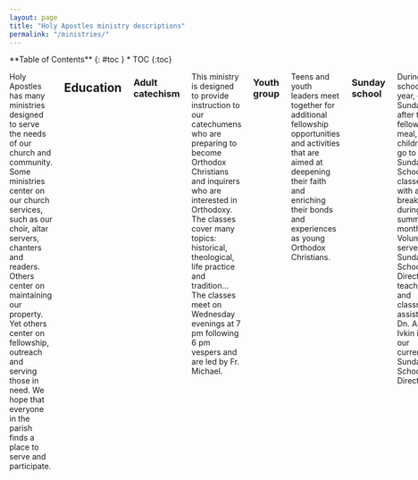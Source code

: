 ```yaml
---
layout: page
title: "Holy Apostles ministry descriptions"
permalink: "/ministries/"
---
```


<div class="row">

<div class="medium-4 medium-push-8 columns" markdown="1">
<div class="panel radius" markdown="1">
**Table of Contents**
{: #toc }
* TOC
{:toc}
</div>
</div><!-- /.medium-4.columns -->

<div class="medium-8 medium-pull-4 columns" markdown="1">


Holy Apostles has many ministries designed to serve the needs of our church and community. Some ministries center on our church services, such as our choir, altar servers, chanters and readers. Others center on maintaining our property. Yet others center on fellowship, outreach and serving those in need.  We hope that everyone in the parish finds a place to serve and participate.


## Education

### Adult catechism

This ministry is designed to provide instruction to our catechumens who are preparing to become Orthodox Christians and inquirers who are interested in Orthodoxy.  The classes cover many topics: historical, theological, life practice and tradition… The classes meet on Wednesday evenings at 7 pm following 6 pm vespers and are led by Fr. Michael.
 
### Youth group

Teens and youth leaders meet together for additional fellowship opportunities and activities that are aimed at deepening their faith and enriching their bonds and experiences as young Orthodox Christians. 
 
### Sunday school

During the school year, each Sunday after the fellowship meal, our children go to Sunday School classes, with a break during the summer months.  Volunteers serve as Sunday School Director, teachers, and classroom assistants. Dn. Alex Ivkin is our current Sunday School Director. 

## Administration and communications

### Parish council

The Parish  Council  is  the  executive  body  that  assists  the parish  priest  in  administration of Holy Apostles and is presided over by Fr. Michael. The parish council is comprised of the priest and other members  elected  by  the  Parish  Assembly  and  any  ex  officio  and appointed  members  as may  be  provided  for  by  Diocesan  or  Parish  Bylaws.  The parish  council  seeks  to foster the spiritual and material welfare of the parish and meets prayerfully at least once a month. 

### Newsletter

Holy Apostles distributes a monthly newsletter that shares spiritual reflections, community announcements, book reviews, recipes, artwork, photography, and other submissions from our clergy and congregation, and news and information from the Orthodox Christian world at large. Submissions for the newsletter can be sent to Tazsa Wells. 
 
### Fundraising

Occasionally Holy Apostles holds various events and drives to raise funds for special projects.  
Bookstore: The Holy Apostles bookstore is in the process of development and once open, it will offer books, crosses, prayer ropes, candles, baptismal needs, and other Orthodox Christian items.      

### Lending library

The Holy Apostles Lending Library is on the 2nd story split between the central class area and the first classroom at the top of the stairs. Our Lending Library is a wonderful resource for those wishing to learn more about our Orthodox Christian Faith. Its collection also includes many classical and contemporary books. In addition we also have digital resources such as dvds and cds.

### Information technology

The parish has a website and a Facebook page, uses an electronic mailing lists for intra-parish communication, an online calendar for scheduling, and other online and offline tools, such as the internet connection, printer/copier and desktop computer at the church. Volunteers support active online presence by posting Facebook updates, maintaining the website, and other informational assets. 

### Photography

This ministry serves God and His people as photographers for our church. Volunteer photographers document events in the life of Holy Apostles Orthodox Church by capturing beautiful moments in our Divine services, Festive events, and Community Building activities. These images are shared on our website and social media pages as well as in our newsletters and other communications. Photo submissions for the Holy Apostles Website may be sent to Dn. Alexei. 


## Liturgical

Please note:  Ministries that involve the Liturgy and church services may require pastoral approval and training.  Examples include altar servers, readers, adult choir members, and chanters.
 
### Altar server/acolyte

During Liturgy a group of men and boys serve the needs of the Altar under the direction of the clergy.  Volunteers are willing to undergo training and to be scheduled to serve during services throughout the year. 
 
### Reader

During church services, appointed scriptures and other texts are read by a Reader according to the Liturgical calendar under the direction of the clergy.  A Reader is a man of good character who has been accepted into the minor clerical order through tonsure by a diocesan bishop, setting him to read in services, including the Divine Liturgy. 
 
### Choir/kliros

Our church choir consists of musically talented and dedicated volunteers who rehearse regularly under the direction of the choir director, Nika Cable. Church music is an important and integral part of our worship services that reflects the beauty and richness of our faith and theology. 
 
### Prosphora baker

Prosphora, a special bread used for communion, is required at each Liturgy. Volunteers make sure prosphora is provided for liturgy without fail.  Volunteers prayerfully bake the prosphora and make sure it is delivered in a timely manner before Liturgy. Training is needed to properly and prayerfully bake the prosphora. 
 
### Flowers

On various days throughout the year we decorate icons and the temple with flowers – most memorable are days like Palm Sunday and Pascha.  Other days it may just be a vase of flowers and a garland draped over an icon.  Volunteers are scheduled to assist in acquiring and arranging flowers for major feasts and other times flowers are needed during church services. 

## Building maintenance

### Building search committee

The Holy Apostles Building/Site Search Committee is tasked with seeking available properties that suit the growing needs of our parish located within a roughly five mile radius of where our current church stands. Fr. Michael and the Parish Council oversee this committee which is comprised of clergy and laity. 

### Building improvement

The Holy Apostles Church building and grounds are in need of ongoing upkeep.  Volunteers help with regular preventative maintenance, as well as repairs and improvements - plumbing, electrical, roofing, painting and exterior/internal repairs. 
 
### Sunday stewardship teams

Sunday Stewardship Teams are responsible for maintaining an inviting, clean, and friendly atmosphere at Holy Apostles. In the past this ministry was known as the color-coded clean up teams, and it has been renamed to help participants understand that this is truly a ministry of stewardship that all members of the parish can participate in.  Sunday Stewardship Team members are responsible for working with other team members to clean the church according to the clean-up checklist posted on the bulletin board in the fellowship room. 
 
### Coffee and the grounds

The landscaping needs of our property is attended to by members of the church who meet on 1st and 3rd Saturdays of the month to care for our property by weeding, mowing, mulching, watering, planting, and pruning the plants, trees, and ground cover at Holy Apostles.   
 
## Mercy and charity

### Grab 'n' go bags for homeless

Holy Apostles volunteers prepare care packages for the homeless by collecting useful items and assembling them into gallon sized zipper bags to pass out to the needy. 

### Adopt a family via open house ministries

Sponsor a family through the holidays by gifting items listed on their wish list.

### Orthodox christians for life

Volunteers organize Orthodox Christians to participate in memorials and walks for life, attend pro-life events, assist pro-life organizations, and participate in fundraising efforts for birth centers like Options 360's Baby Bottle Drive. We also engage in 40 Days for Life prayer challenges and other prayerful movements to raise awareness about the sanctity of life. 

### Hospitality

Members of the Holy Apostles hospitality team procure provisions for the church including coffees, teas, milks, cleaning supplies, paper goods, and other items needed for fellowship meals and special occasions or events. They also put the coffee and hot water on in the mornings before liturgy and set out the dishes and utensils for the meals. 

### Visitation

Volunteers for this ministry visit people who are sick or shut-ins.  

### Meals for the sick & new mothers

Volunteers work with a meal coordinator to bring meals to families with new babies, and those who are sick or recovering from a medical procedure. 
 
### Visitor welcoming

Volunteers greet newcomers and make them feel welcome at Holy Apostles. They offer literature on Orthodoxy, and encourage visitors to stay for the fellowship meal and sit and visit with them and introduce them to the priest and others. 

## Fellowship and community building

### Sisterhood

The Holy Apostles sisterhood is comprised of all of the women in the church and volunteers organize various activities intended for deepening their faith and enriching their lives as Orthodox Christian women. 

### Brotherhood

The Holy Apostles brotherhood is comprised of all of the men in the church and volunteers organize various activities intended for deepening their faith and enriching their lives as Orthodox Christian men.


</div><!-- /.medium-8.columns -->

</div><!-- /.row -->
